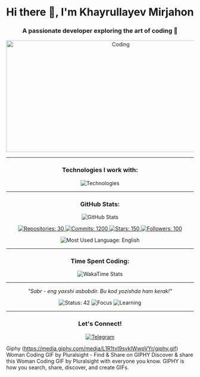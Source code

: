 <!-- Profilning Asosiy Qismi -->
<h1 align="center">Hi there 👋, I'm Khayrullayev Mirjahon</h1>
<h3 align="center">A passionate developer exploring the art of coding 🌟</h3>

<!-- Animatsiyali banner -->
<p align="center">
  <img src="https://media.giphy.com/media/L1R1tvI9svkIWwpVYr/giphy.gif" alt="Coding" width="600" height="300"/>
</p>

---

<!-- Texnologiyalar -->
<h3 align="center">Technologies I work with:</h3>
<p align="center">
  <img src="https://skillicons.dev/icons?i=js,python,cpp,html,css,react,git,github,docker" alt="Technologies" />
</p>

---

<!-- Profil statistikasi -->
<h3 align="center">GitHub Stats:</h3>
<p align="center">
  <img src="https://github-readme-stats.vercel.app/api?username=khayrullayev-02&show_icons=true&theme=radical" alt="GitHub Stats" />
</p>

<p align="center">
  <!-- Aylana statistikalar -->
  <a href="#">
    <img src="https://img.shields.io/badge/Repositories-30-blue?style=for-the-badge&logo=github&logoWidth=20&logoColor=white&labelColor=black&color=darkblue" alt="Repositories: 30" />
  </a>
  <a href="#">
    <img src="https://img.shields.io/badge/Commits-1200-purple?style=for-the-badge&logo=git&logoWidth=20&logoColor=white&labelColor=black&color=darkviolet" alt="Commits: 1200" />
  </a>
  <a href="#">
    <img src="https://img.shields.io/badge/Stars-150-yellow?style=for-the-badge&logo=github&logoWidth=20&logoColor=white&labelColor=black&color=gold" alt="Stars: 150" />
  </a>
  <a href="#">
    <img src="https://img.shields.io/badge/Followers-100-green?style=for-the-badge&logo=github&logoWidth=20&logoColor=white&labelColor=black&color=green" alt="Followers: 100" />
  </a>
</p>

<p align="center">
  <!-- Max ishlatiladigan til: Ingliz tili -->
  <img src="https://img.shields.io/badge/Most%20Used%20Language-English-blue?style=for-the-badge&logo=language&logoColor=white" alt="Most Used Language: English" />
</p>

---

<!-- Dynamic WakaTime (Agar mavjud bo'lsa) -->
<h3 align="center">Time Spent Coding:</h3>
<p align="center">
  <img src="https://github-readme-stats.vercel.app/api/wakatime?username=khayrullayev-02&theme=radical" alt="WakaTime Stats" />
</p>

---

<!-- Iqtibos -->
<p align="center">
  <em>"Sabr - eng yaxshi asbobdir. Bu kod yozishda ham kerak!"</em>
</p>

<!-- Badge'lar -->
<p align="center">
  <!-- Istalgan raqamlar bilan Status -->
  <img src="https://img.shields.io/badge/Status-42-blue?style=for-the-badge&logo=github" alt="Status: 42" />
  <img src="https://img.shields.io/badge/Focus-FullStack-yellow?style=for-the-badge" alt="Focus" />
  <img src="https://img.shields.io/badge/Learning-Cloud%20Computing-green?style=for-the-badge" alt="Learning" />
</p>

---

<!-- Telegram havolasi -->
<h3 align="center">Let's Connect!</h3>
<p align="center">
  <a href="https://t.me/Mirjahon022" target="_blank">
    <img src="https://img.shields.io/badge/Telegram-2CA5E0?style=for-the-badge&logo=telegram&logoColor=white" alt="Telegram" />
  </a>
</p>

Giphy (https://media.giphy.com/media/L1R1tvI9svkIWwpVYr/giphy.gif)
Woman Coding GIF by Pluralsight - Find & Share on GIPHY
Discover & share this Woman Coding GIF by Pluralsight with everyone you know. GIPHY is how you search, share, discover, and create GIFs.
